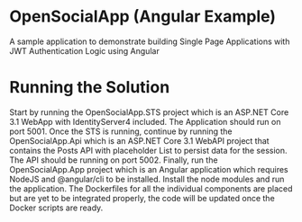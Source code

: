 # OpenSocialApp (Angular Example)

A sample application to demonstrate building Single Page Applications with JWT Authentication Logic using Angular

# Running the Solution

Start by running the OpenSocialApp.STS project which is an ASP.NET Core 3.1 WebApp with IdentityServer4 included. The Application should run on port 5001.
Once the STS is running, continue by running the OpenSocialApp.Api which is an ASP.NET Core 3.1 WebAPI project that contains the Posts API with placeholder List to persist data for the session. The API should be running on port 5002.
Finally, run the OpenSocialApp.App project which is an Angular application which requires NodeJS and @angular/cli to be installed. Install the node modules and run the application. 
The Dockerfiles for all the individual components are placed but are yet to be integrated properly, the code will be updated once the Docker scripts are ready.
